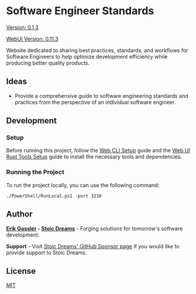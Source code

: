 # Software Engineer Standards

[Version: 0.1.3](https://github.com/StoicDreams/SoftwareEngineerStandards)

[WebUI Version: 0.11.3](https://github.com/StoicDreams/WebUI)

Website dedicated to sharing best practices, standards, and workflows for Software Engineers to help optimize development efficiency while producing better quality products.

## Ideas

- Provide a comprehensive guide to software engineering standards and practices from the perspective of an individual software engineer.

## Development

### Setup

Before running this project, follow the [Web CLI Setup](https://webui.stoicdreams.com/tools/cli) guide and the [Web UI Rust Tools Setup](https://webui.stoicdreams.com/tools/rust) guide to install the necessary tools and dependencies.

### Running the Project

To run the project locally, you can use the following command:

```terminal:Run the project from the root directory
./PowerShell/RunLocal.ps1 -port 3210
```

## Author

**[Erik Gassler](https://www.erikgassler.com) - [Stoic Dreams](https://www.stoicdreams.com)** - Forging solutions for tomorrow's software development.

**Support** - Visit [Stoic Dreams' GitHub Sponsor page](https://github.com/sponsors/StoicDreams) if you would like to provide support to Stoic Dreams.

## License

[MIT](LICENSE)
